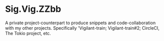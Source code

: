 # Sig.Vig.ZZbb
A private project-counterpart to produce snippets and code-collaboration with my other projects. Specifically 'Vigilant-train; Vigilant-train#2; CircleCI, The Tokio project, etc.
